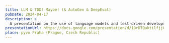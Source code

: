 ```yaml
---
title: LLM & TDD? Maybe! (& AutoGen & DeepEval)
pubDate: 2024-04-17
description: >
  A presentation on the use of language models and test-driven development in software development.
presentationUrl: https://docs.google.com/presentation/d/18rDTQuktilfjj0aUI3FDLZdE3OI86IeZQRkB-xcIsjk/embed?start=false&amp;loop=true&amp;delayms=5000
place: pyvo Praha (Prague, Czech Republic)
---
```

